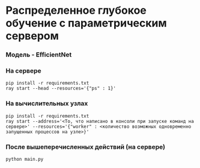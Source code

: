 # Распределенное глубокое обучение с параметрическим сервером
### Модель - EfficientNet

### На сервере
```
pip install -r requirements.txt
ray start --head --resources='{"ps" : 1}'
```

### На вычислительных узлах
```
pip install -r requirements.txt
ray start --address='<То, что написано в консоли при запуске команд на сервере>' --resources='{"worker" : <количество возможных одновременно запущенных процессов на узле>}'
```

### После вышеперечисленных действий (на сервере)
```
python main.py
```
